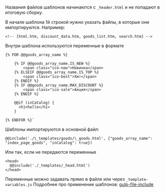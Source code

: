 Названия файлов шаблонов начинаются с `_header.html` и не попадают в итоговую сборку.

В начале шаблона 1й строкой нужно указать файлы, в которые они импортируются. Например:

`<!-- [html.htm, discount_data.htm, goods_list.htm, search.htm] -->`

Внутри шаблона используются переменные в формате

```
{% FOR @@goods_array_name %}

    {% IF @@goods_array_name.IS_NEW %}
        <span class="ico-new">Новинка</span>
    {% ELSEIF @@goods_array_name.IS_TOP %}
        <span class="ico-best">Хит</span>
    {% ENDIF %}
    {% IF @@goods_array_name.MAX_DISCOUNT %}
        <span class="ico-sale">Акция</span>
    {% ENDIF %}

    @@if (inCatalog) {
      <h1>hello</h1>
    }

{% ENDFOR %}`
```

Шаблоны импортируются в основной файл:

`@@include('./\_templates/goods/\_goods.html', {"goods_array_name": "index_page_goods", "inCatalog": true})`

Или так, если не передаются переменные

```
<head>
  @@include('./_templates/_head.html')
</head>
```

Переменные можно задавать прямо в файле или через `_template-variables.js`
Подробнее про применение шаблонов:
[gulp-file-include](https://www.npmjs.com/package/gulp-file-include)

